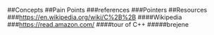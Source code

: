 ##Concepts
##Pain Points
###references 
###Pointers
##Resources
###https://en.wikipedia.org/wiki/C%2B%2B
####Wikipedia
###https://read.amazon.com/
####tour of C++
#####brejene
